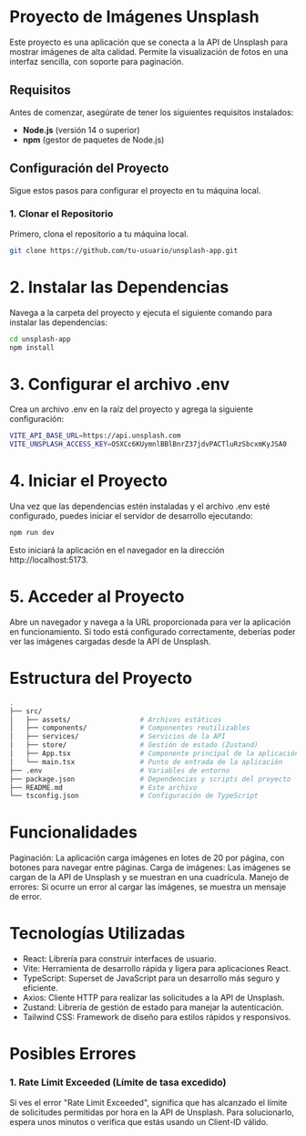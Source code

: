 # Proyecto de Imágenes Unsplash

Este proyecto es una aplicación que se conecta a la API de Unsplash para mostrar imágenes de alta calidad. Permite la visualización de fotos en una interfaz sencilla, con soporte para paginación.

## Requisitos

Antes de comenzar, asegúrate de tener los siguientes requisitos instalados:

- **Node.js** (versión 14 o superior)
- **npm** (gestor de paquetes de Node.js)

## Configuración del Proyecto

Sigue estos pasos para configurar el proyecto en tu máquina local.

### 1. Clonar el Repositorio

Primero, clona el repositorio a tu máquina local.

```bash
git clone https://github.com/tu-usuario/unsplash-app.git
```

# 2. Instalar las Dependencias

Navega a la carpeta del proyecto y ejecuta el siguiente comando para instalar las dependencias:

```bash
cd unsplash-app
npm install
```

# 3. Configurar el archivo .env

Crea un archivo .env en la raíz del proyecto y agrega la siguiente configuración:

```bash
VITE_API_BASE_URL=https://api.unsplash.com
VITE_UNSPLASH_ACCESS_KEY=O5XCc6KUymnlBBlBnrZ37jdvPACTluRzSbcxmKyJSA0
```

# 4. Iniciar el Proyecto

Una vez que las dependencias estén instaladas y el archivo .env esté configurado, puedes iniciar el servidor de desarrollo ejecutando:

```bash
npm run dev
```

Esto iniciará la aplicación en el navegador en la dirección http://localhost:5173.

# 5. Acceder al Proyecto

Abre un navegador y navega a la URL proporcionada para ver la aplicación en funcionamiento. Si todo está configurado correctamente, deberías poder ver las imágenes cargadas desde la API de Unsplash.

# Estructura del Proyecto

```bash
.
├── src/
│   ├── assets/                 # Archivos estáticos
│   ├── components/             # Componentes reutilizables
│   ├── services/               # Servicios de la API
│   ├── store/                  # Gestión de estado (Zustand)
│   ├── App.tsx                 # Componente principal de la aplicación
│   └── main.tsx                # Punto de entrada de la aplicación
├── .env                        # Variables de entorno
├── package.json                # Dependencias y scripts del proyecto
├── README.md                   # Este archivo
└── tsconfig.json               # Configuración de TypeScript
```
# Funcionalidades
Paginación: La aplicación carga imágenes en lotes de 20 por página, con botones para navegar entre páginas.
Carga de imágenes: Las imágenes se cargan de la API de Unsplash y se muestran en una cuadrícula.
Manejo de errores: Si ocurre un error al cargar las imágenes, se muestra un mensaje de error.

# Tecnologías Utilizadas
 - React: Librería para construir interfaces de usuario.
 - Vite: Herramienta de desarrollo rápida y ligera para aplicaciones React.
 - TypeScript: Superset de JavaScript para un desarrollo más seguro y eficiente.
 - Axios: Cliente HTTP para realizar las solicitudes a la API de Unsplash.
 - Zustand: Librería de gestión de estado para manejar la autenticación.
 - Tailwind CSS: Framework de diseño para estilos rápidos y responsivos.

# Posibles Errores
 ### 1. Rate Limit Exceeded (Límite de tasa excedido)
Si ves el error "Rate Limit Exceeded", significa que has alcanzado el límite de solicitudes permitidas por hora en la API de Unsplash. Para solucionarlo, espera unos minutos o verifica que estás usando un Client-ID válido.